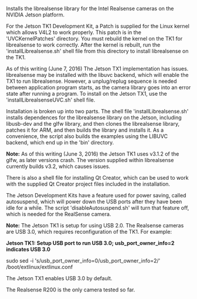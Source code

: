 Installs the librealsense library for the Intel Realsense cameras on the NVIDIA Jetson platform.

For the Jetson TK1 Development Kit, a Patch is supplied for the Linux kernel which allows 
V4L2 to work properly. This patch is in the 'UVCKernelPatches' directory. You must rebuild
the kernel on the TK1 for librealsense to work correctly. After the kernel
is rebuilt, run the 'installLibrealsense.sh' shell file from this directory to install 
librealsense on the TK1. 

As of this writing (June 7, 2016) The Jetson TX1 implementation has issues. librealsense 
may be installed with the libuvc backend, which will enable the TX1 to run librealsense. However, a unplug/replug sequence is needed between application program starts, as the camera library goes into an error state after running a program. To install on the Jetson TX1,
use the 'installLibrealsenseUVC.sh' shell file. 

Installation is broken up into two parts. The shell file 'installLibrealsense.sh' installs dependences for the librealsense library on the Jetson, including libusb-dev and the glfw library, and then clones the librealsense library, patches it for ARM, and then builds the library and installs it. As a convenience, the script also builds the examples using the LIBUVC backend, which end up in the 'bin' directory.

<b>Note:</b> As of this writing (June 3, 2016) the Jetson TK1 uses v3.1.2 of the glfw, as later versions crash. The version supplied within librealsense currently builds v3.2, which causes issues.

There is also a shell file for installing Qt Creator, which can be used to work with the supplied Qt Creator project files included in the installation.

The Jetson Development Kits have a feature used for power saving, called autosuspend, which will power down the USB ports after they have been idle for a while. The script 'disableAutosuspend.sh' will turn that feature off, which is needed for the RealSense camera.

<b>Note:</b> The Jetson TK1 is setup for using USB 2.0. The Realsense cameras are USB 3.0, which requires reconfiguration of the TK1. For example:

<b>Jetson TK1: Setup USB port to run USB 3.0; usb_port_owner_info=2 indicates USB 3.0</b>

sudo sed -i 's/usb_port_owner_info=0/usb_port_owner_info=2/' /boot/extlinux/extlinux.conf

The Jetson TX1 enables USB 3.0 by default.

The Realsense R200 is the only camera tested so far.



